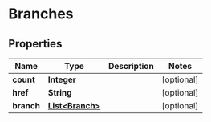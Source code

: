 
# Branches

## Properties
Name | Type | Description | Notes
------------ | ------------- | ------------- | -------------
**count** | **Integer** |  |  [optional]
**href** | **String** |  |  [optional]
**branch** | [**List&lt;Branch&gt;**](Branch.md) |  |  [optional]



